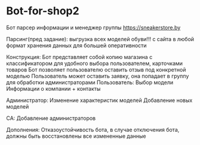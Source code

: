 # Bot-for-shop2

Бот парсер информации
и менеджер группы
https://sneakerstore.by 


Парсинг(пред задание):
	выгрузка всех моделей обуви!!! с сайта в любой формат хранения данных для большей оперативности

Конструкция:
Бот представляет собой копию магазина с классификатором для удобного выбора пользователем, карточками товаров
Бот позволяет пользователю оставить отзыв под конкретной моделью
Пользователь может оставить заявку, она попадает в группу для обработки администраторами
Пользователь:
	Выбор модели
	Информации о компании + контакты
	
Администратор:
Изменение характеристик моделей
Добавление новых моделей

СА:	
	Добавление администраторов
  
Дополнения:
Отказоустойчивость бота, в случае отключения бота, должны быть восстановлены все измененные данные
